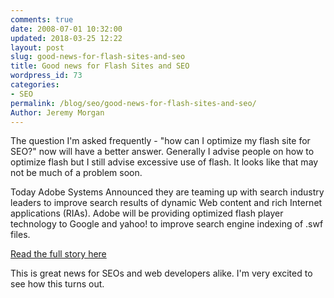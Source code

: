 ```yaml
---
comments: true
date: 2008-07-01 10:32:00
updated: 2018-03-25 12:22
layout: post
slug: good-news-for-flash-sites-and-seo
title: Good news for Flash Sites and SEO
wordpress_id: 73
categories:
- SEO
permalink: /blog/seo/good-news-for-flash-sites-and-seo/
Author: Jeremy Morgan
---
```


The question I'm asked frequently - "how can I optimize my flash site for SEO?" now will have a better answer. Generally I advise people on how to optimize flash but I still advise excessive use of flash. It looks like that may not be much of a problem soon. 

Today Adobe Systems Announced they are teaming up with search industry leaders to improve search results of dynamic Web content and rich Internet applications (RIAs). Adobe will be providing optimized flash player technology to Google and yahoo! to improve search engine indexing of .swf files. 

[Read the full story here](http://www.adobe.com/aboutadobe/pressroom/pressreleases/200806/070108AdobeRichMediaSearch.html)

This is great news for SEOs and web developers alike. I'm very excited to see how this turns out. 

